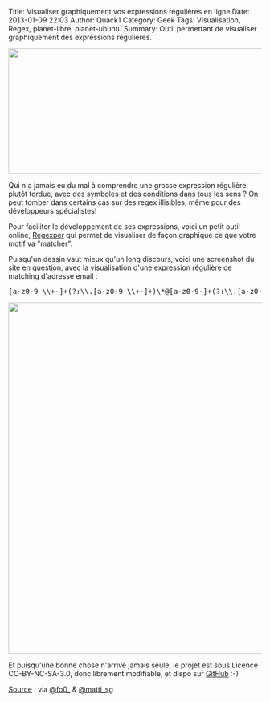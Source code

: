 Title: Visualiser graphiquement vos expressions régulières en ligne
Date: 2013-01-09 22:03
Author: Quack1
Category: Geek
Tags: Visualisation, Regex, planet-libre, planet-ubuntu
Summary: Outil permettant de visualiser graphiquement des expressions régulières.

<div align=center><img src="static/upload/i_know_regex.png" width="600" height="250" align=center /></div>

Qui n'a jamais eu du mal à comprendre une grosse expression régulière plutôt tordue, avec des symboles et des conditions dans tous les sens ? On peut tomber dans certains cas sur des regex illisibles, même pour des développeurs spécialistes!

Pour faciliter le développement de ses expressions, voici un petit outil online, [Regexper](http://www.regexper.com/) qui permet de visualiser de façon graphique ce que votre motif va "matcher". 

Puisqu'un dessin vaut mieux qu'un long discours, voici une screenshot du site en question, avec la visualisation d'une expression régulière de matching d'adresse email : 
<pre>
[a-z0-9_\\+-]+(?:\\.[a-z0-9_\\+-]+)\*@[a-z0-9-]+(?:\\.[a-z0-9-]+)\*\\.(?:[a-z]{2,4})
</pre>

<div align=center><a href="static/upload/regexper.png"><img src="static/upload/regexper.png" width="700" align="center" /></a></div> 

Et puisqu'une bonne chose n'arrive jamais seule, le projet est sous Licence CC-BY-NC-SA-3.0, donc librement modifiable, et dispo sur [GitHub](https://github.com/javallone/regexper) :-)

[Source](https://twitter.com/matti_sg/status/288758421136764928 "Source sur twitter") : via [@fo0_](https://twitter.com/fo0_) & [@matti_sg](https://twitter.com/matti_sg/status/288758421136764928)

